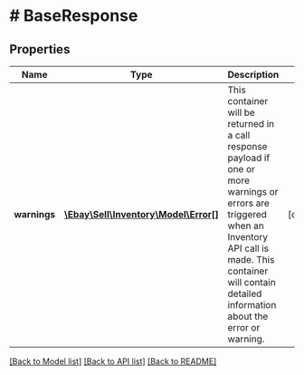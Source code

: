 # # BaseResponse

## Properties

Name | Type | Description | Notes
------------ | ------------- | ------------- | -------------
**warnings** | [**\Ebay\Sell\Inventory\Model\Error[]**](Error.md) | This container will be returned in a call response payload if one or more warnings or errors are triggered when an Inventory API call is made. This container will contain detailed information about the error or warning. | [optional]

[[Back to Model list]](../../README.md#models) [[Back to API list]](../../README.md#endpoints) [[Back to README]](../../README.md)
